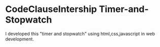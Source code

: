 # CodeClauseIntership Timer-and-Stopwatch
I developed this "timer and stopwatch" using html,css,javascript in web development.

